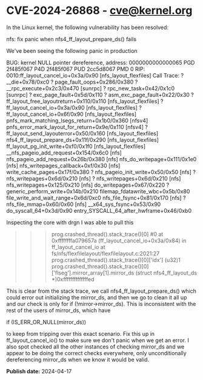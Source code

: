 # CVE-2024-26868 - cve@kernel.org

In the Linux kernel, the following vulnerability has been resolved:

nfs: fix panic when nfs4_ff_layout_prepare_ds() fails

We've been seeing the following panic in production

BUG: kernel NULL pointer dereference, address: 0000000000000065
PGD 2f485f067 P4D 2f485f067 PUD 2cc5d8067 PMD 0
RIP: 0010:ff_layout_cancel_io+0x3a/0x90 [nfs_layout_flexfiles]
Call Trace:
 <TASK>
 ? __die+0x78/0xc0
 ? page_fault_oops+0x286/0x380
 ? __rpc_execute+0x2c3/0x470 [sunrpc]
 ? rpc_new_task+0x42/0x1c0 [sunrpc]
 ? exc_page_fault+0x5d/0x110
 ? asm_exc_page_fault+0x22/0x30
 ? ff_layout_free_layoutreturn+0x110/0x110 [nfs_layout_flexfiles]
 ? ff_layout_cancel_io+0x3a/0x90 [nfs_layout_flexfiles]
 ? ff_layout_cancel_io+0x6f/0x90 [nfs_layout_flexfiles]
 pnfs_mark_matching_lsegs_return+0x1b0/0x360 [nfsv4]
 pnfs_error_mark_layout_for_return+0x9e/0x110 [nfsv4]
 ? ff_layout_send_layouterror+0x50/0x160 [nfs_layout_flexfiles]
 nfs4_ff_layout_prepare_ds+0x11f/0x290 [nfs_layout_flexfiles]
 ff_layout_pg_init_write+0xf0/0x1f0 [nfs_layout_flexfiles]
 __nfs_pageio_add_request+0x154/0x6c0 [nfs]
 nfs_pageio_add_request+0x26b/0x380 [nfs]
 nfs_do_writepage+0x111/0x1e0 [nfs]
 nfs_writepages_callback+0xf/0x30 [nfs]
 write_cache_pages+0x17f/0x380
 ? nfs_pageio_init_write+0x50/0x50 [nfs]
 ? nfs_writepages+0x6d/0x210 [nfs]
 ? nfs_writepages+0x6d/0x210 [nfs]
 nfs_writepages+0x125/0x210 [nfs]
 do_writepages+0x67/0x220
 ? generic_perform_write+0x14b/0x210
 filemap_fdatawrite_wbc+0x5b/0x80
 file_write_and_wait_range+0x6d/0xc0
 nfs_file_fsync+0x81/0x170 [nfs]
 ? nfs_file_mmap+0x60/0x60 [nfs]
 __x64_sys_fsync+0x53/0x90
 do_syscall_64+0x3d/0x90
 entry_SYSCALL_64_after_hwframe+0x46/0xb0

Inspecting the core with drgn I was able to pull this

  >>> prog.crashed_thread().stack_trace()[0]
  #0 at 0xffffffffa079657a (ff_layout_cancel_io+0x3a/0x84) in ff_layout_cancel_io at fs/nfs/flexfilelayout/flexfilelayout.c:2021:27
  >>> prog.crashed_thread().stack_trace()[0]['idx']
  (u32)1
  >>> prog.crashed_thread().stack_trace()[0]['flseg'].mirror_array[1].mirror_ds
  (struct nfs4_ff_layout_ds *)0xffffffffffffffed

This is clear from the stack trace, we call nfs4_ff_layout_prepare_ds()
which could error out initializing the mirror_ds, and then we go to
clean it all up and our check is only for if (!mirror->mirror_ds).  This
is inconsistent with the rest of the users of mirror_ds, which have

  if (IS_ERR_OR_NULL(mirror_ds))

to keep from tripping over this exact scenario.  Fix this up in
ff_layout_cancel_io() to make sure we don't panic when we get an error.
I also spot checked all the other instances of checking mirror_ds and we
appear to be doing the correct checks everywhere, only unconditionally
dereferencing mirror_ds when we know it would be valid.

**Publish date:** 2024-04-17
